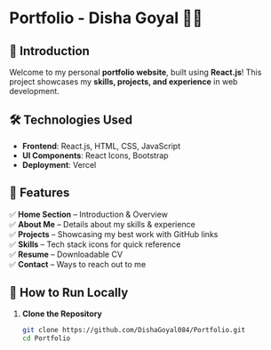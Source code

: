 # **Portfolio - Disha Goyal** 🎨🚀  

## **🌟 Introduction**  
Welcome to my personal **portfolio website**, built using **React.js**! This project showcases my **skills, projects, and experience** in web development.  

## **🛠️ Technologies Used**  
- **Frontend**: React.js, HTML, CSS, JavaScript  
- **UI Components**: React Icons, Bootstrap  
- **Deployment**: Vercel  

## **📌 Features**  
✅ **Home Section** – Introduction & Overview  
✅ **About Me** – Details about my skills & experience  
✅ **Projects** – Showcasing my best work with GitHub links  
✅ **Skills** – Tech stack icons for quick reference  
✅ **Resume** – Downloadable CV  
✅ **Contact** – Ways to reach out to me  
## **🚀 How to Run Locally**  
1. **Clone the Repository**  
   ```sh
   git clone https://github.com/DishaGoyal084/Portfolio.git
   cd Portfolio
